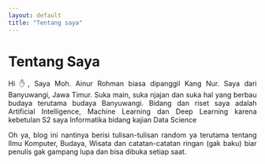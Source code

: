 ```yaml
---
layout: default
title: "Tentang saya"
---
```

<div style="text-align: justify" class="w-100">
<h1>Tentang Saya</h1>
	<p>Hi ✋, Saya Moh. Ainur Rohman biasa dipanggil Kang Nur. Saya dari Banyuwangi, Jawa Timur. Suka main, suka njajan dan suka hal yang berbau budaya terutama budaya Banyuwangi. Bidang dan riset saya adalah Artificial Intelligence, Machine Learning dan Deep Learning karena kebetulan S2 saya Informatika bidang kajian Data Science</p>
	<p>Oh ya, blog ini nantinya berisi tulisan-tulisan random ya terutama tentang Ilmu Komputer, Budaya, Wisata dan catatan-catatan ringan (gak baku) biar penulis gak gampang lupa dan bisa dibuka setiap saat.</p>
</div>